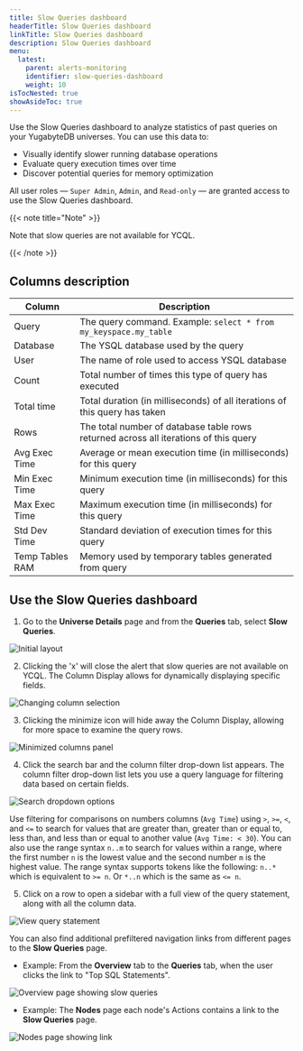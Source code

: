 ```yaml
---
title: Slow Queries dashboard
headerTitle: Slow Queries dashboard
linkTitle: Slow Queries dashboard
description: Slow Queries dashboard
menu:
  latest:
    parent: alerts-monitoring
    identifier: slow-queries-dashboard
    weight: 10
isTocNested: true
showAsideToc: true
---
```


Use the Slow Queries dashboard to analyze statistics of past queries on your YugabyteDB universes. You can use this data to:

- Visually identify slower running database operations
- Evaluate query execution times over time
- Discover potential queries for memory optimization

All user roles — `Super Admin`, `Admin`, and `Read-only` — are granted access to use the Slow Queries dashboard.

{{< note title="Note" >}}

Note that slow queries are not available for YCQL.

{{< /note >}}

## Columns description

| Column                     | Description                                                  |
| -------------------------- | ------------------------------------------------------------ |
| Query                      | The query command. Example: `select * from my_keyspace.my_table` |
| Database                   | The YSQL database used by the query         |
| User                       | The name of role used to access YSQL database         |
| Count                      | Total number of times this type of query has executed         |
| Total time                 | Total duration (in milliseconds) of all iterations of this query has taken         |
| Rows                       | The total number of database table rows returned across all iterations of this query  |
| Avg Exec Time              | Average or mean execution time (in milliseconds) for this query    |
| Min Exec Time              | Minimum execution time (in milliseconds) for this query    |
| Max Exec Time              | Maximum execution time (in milliseconds) for this query    |
| Std Dev Time               | Standard deviation of execution times for this query    |
| Temp Tables RAM            | Memory used by temporary tables generated from query    |

## Use the **Slow Queries** dashboard

1. Go to the **Universe Details** page and from the **Queries** tab, select **Slow Queries**.

![Initial layout](/images/yp/alerts-monitoring/slow-queries/initial-table-view.png)

2. Clicking the 'x' will close the alert that slow queries are not available on YCQL. The Column Display allows for dynamically displaying specific fields.

![Changing column selection](/images/yp/alerts-monitoring/slow-queries/selecting-columns.png)

3. Clicking the minimize icon will hide away the Column Display, allowing for more space to examine the query rows.

![Minimized columns panel](/images/yp/alerts-monitoring/slow-queries/minimized-columns-panel.png)

4. Click the search bar and the column filter drop-down list appears. The column filter drop-down list lets you use a query language for filtering data based on certain fields.

![Search dropdown options](/images/yp/alerts-monitoring/slow-queries/search-dropdown-options.png)

Use filtering for comparisons on numbers columns (`Avg Time`) using `>`, `>=`, `<`, and `<=` to search for values that are greater than, greater than or equal to, less than, and less than or equal to another value (`Avg Time: < 30`). You can also use the range syntax `n..m` to search for values within a range, where the first number `n` is the lowest value and the second number `m` is the highest value. The range syntax supports tokens like the following: `n..*` which is equivalent to `>= n`. Or `*..n` which is the same as `<= n`.

5. Click on a row to open a sidebar with a full view of the query statement, along with all the column data.

![View query statement](/images/yp/alerts-monitoring/slow-queries/query-info-panel.png)

You can also find additional prefiltered navigation links from different pages to the **Slow Queries** page.

* Example: From the **Overview** tab to the **Queries** tab, when the user clicks the link to "Top SQL Statements".

![Overview page showing slow queries](/images/yp/alerts-monitoring/slow-queries/overview-showing-link.png)

* Example: The **Nodes** page each node's Actions contains a link to the **Slow Queries** page.

![Nodes page showing link](/images/yp/alerts-monitoring/live-queries/nodes-page-show-link.png)
